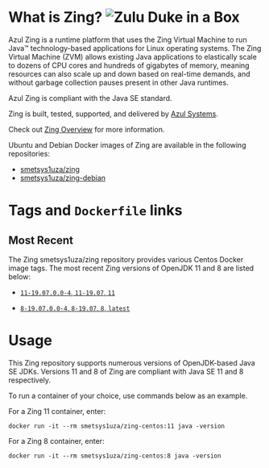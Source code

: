 What is Zing? ![Zulu Duke in a Box][1]
======================================

Azul Zing is a runtime platform that uses the Zing Virtual Machine to run Java™ technology-based applications for Linux operating systems. The Zing Virtual Machine (ZVM) allows existing Java applications to elastically scale to dozens of CPU cores and hundreds of gigabytes of memory, meaning resources can also scale up and down based on real-time demands, and without garbage collection pauses present in other Java runtimes.

Azul Zing is compliant with the Java SE standard. 

Zing is built, tested, supported, and delivered by [Azul Systems][2].

Check out [Zing Overview][3] for more information.

Ubuntu and Debian Docker images of Zing are available in the following repositories:

  * [smetsys1uza/zing][7]
  * [smetsys1uza/zing-debian][6]

Tags and `Dockerfile` links
===========================

Most Recent
-----------

The Zing smetsys1uza/zing repository provides various Centos Docker image tags. The most recent Zing versions of OpenJDK 11 and 8 are listed below:

 * [`11-19.07.0.0-4`, `11-19.07`, `11`][84]

 * [`8-19.07.0.0-4`, `8-19.07`, `8`, `latest`][53]


Usage
=====

This Zing repository supports numerous versions of OpenJDK-based Java SE JDKs. Versions 11 and 8 of Zing are compliant with Java SE 11 and 8 respectively.

To run a container of your choice, use commands below as an example.

For a Zing 11 container, enter:

    docker run -it --rm smetsys1uza/zing-centos:11 java -version

For a Zing 8 container, enter:

    docker run -it --rm smetsys1uza/zing-centos:8 java -version


  [1]: https://www.azul.com/files/ZuluDocker60.gif
  [2]: http://www.azul.com/zing
  [3]: https://www.azul.com/products/zing/
  [6]: https://hub.docker.com/r/smetsys1uza/zing-debian
  [7]: https://hub.docker.com/r/smetsys1uza/zing
  [53]: https://github.com/alex01t/zing/blob/master/centos/8-19.07.0.0-4/Dockerfile
  [84]: https://github.com/alex01t/zing/blob/master/centos/11-19.07.0.0-4/Dockerfile
